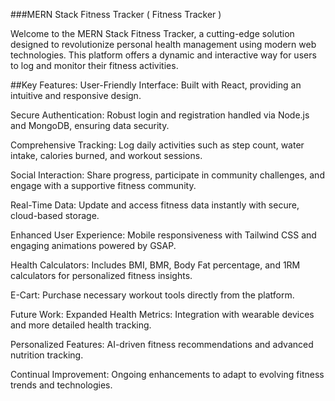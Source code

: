 ###MERN Stack Fitness Tracker ( Fitness Tracker )

Welcome to the MERN Stack Fitness Tracker, a cutting-edge solution designed to revolutionize personal health management using modern web technologies. This platform offers a dynamic and interactive way for users to log and monitor their fitness activities.

##Key Features:
User-Friendly Interface: Built with React, providing an intuitive and responsive design.

Secure Authentication: Robust login and registration handled via Node.js and MongoDB, ensuring data security.

Comprehensive Tracking: Log daily activities such as step count, water intake, calories burned, and workout sessions.

Social Interaction: Share progress, participate in community challenges, and engage with a supportive fitness community.

Real-Time Data: Update and access fitness data instantly with secure, cloud-based storage.

Enhanced User Experience: Mobile responsiveness with Tailwind CSS and engaging animations powered by GSAP.

Health Calculators: Includes BMI, BMR, Body Fat percentage, and 1RM calculators for personalized fitness insights.

E-Cart: Purchase necessary workout tools directly from the platform.

Future Work:
Expanded Health Metrics: Integration with wearable devices and more detailed health tracking.

Personalized Features: AI-driven fitness recommendations and advanced nutrition tracking.

Continual Improvement: Ongoing enhancements to adapt to evolving fitness trends and technologies.

 
 
 
